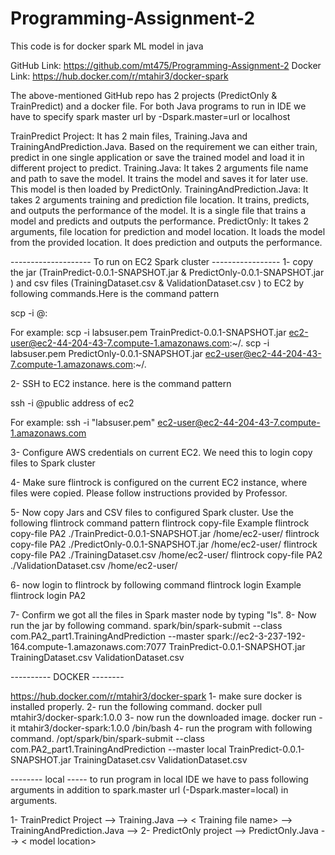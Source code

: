 # Programming-Assignment-2
This code is for docker  spark ML model in java


GitHub Link: https://github.com/mt475/Programming-Assignment-2
Docker Link: https://hub.docker.com/r/mtahir3/docker-spark

The above-mentioned GitHub repo has 2 projects (PredictOnly & TrainPredict) and a docker file. For both Java programs to run in IDE 
we have to specify spark master url by -Dspark.master=url or localhost

TrainPredict Project: It has 2 main files, Training.Java and TrainingAndPrediction.Java. Based on the requirement we can either train, predict in one single application or save the trained model and load it in different project to predict.
Training.Java: It takes 2 arguments file name and path to save the model. It trains the model and saves it for later use. This model is then loaded by PredictOnly. 
TrainingAndPrediction.Java: It takes 2 arguments training and prediction file location. It trains, predicts, and outputs the performance of the model. It is a single file that trains a model and predicts and outputs the performance.
PredictOnly: It takes 2 arguments, file location for prediction and model location. It loads the model from the provided location. It does prediction and outputs 
	the performance.

-------------------- To run on EC2 Spark cluster -----------------
1- copy the jar (TrainPredict-0.0.1-SNAPSHOT.jar & PredictOnly-0.0.1-SNAPSHOT.jar ) and csv files (TrainingDataset.csv & ValidationDataset.csv ) to EC2 by following commands.Here is the command pattern

scp -i <location of key> <location of file local> <user>@<public address of EC2>:<path on server>

For example:
scp -i labsuser.pem TrainPredict-0.0.1-SNAPSHOT.jar ec2-user@ec2-44-204-43-7.compute-1.amazonaws.com:~/.
scp -i labsuser.pem PredictOnly-0.0.1-SNAPSHOT.jar ec2-user@ec2-44-204-43-7.compute-1.amazonaws.com:~/.

2- SSH to EC2 instance. here is the command pattern

ssh -i <location of key>  <user>@public address of ec2

For example:
ssh -i "labsuser.pem"  ec2-user@ec2-44-204-43-7.compute-1.amazonaws.com

3- Configure AWS credentials on current EC2. We need this to login copy files to Spark cluster

4- Make sure flintrock is configured on the current EC2 instance, where files were copied. Please follow instructions provided by Professor.

5- Now copy Jars and CSV files to configured Spark cluster. Use the following flintrock command pattern
flintrock copy-file <cluster-name> <file location on ec2> <location on Spark Cluster>
Example
flintrock copy-file PA2 ./TrainPredict-0.0.1-SNAPSHOT.jar /home/ec2-user/
flintrock copy-file PA2 ./PredictOnly-0.0.1-SNAPSHOT.jar /home/ec2-user/
flintrock copy-file PA2 ./TrainingDataset.csv /home/ec2-user/
flintrock copy-file PA2 ./ValidationDataset.csv /home/ec2-user/

6- now login to flintrock by following command 
flintrock login <cluster-name>
Example
flintrock login PA2

7- Confirm we got all the files in Spark master node by typing "ls".
8- Now run the jar by following command.
spark/bin/spark-submit --class com.PA2_part1.TrainingAndPrediction  --master spark://ec2-3-237-192-164.compute-1.amazonaws.com:7077  TrainPredict-0.0.1-SNAPSHOT.jar TrainingDataset.csv ValidationDataset.csv


---------- DOCKER --------

https://hub.docker.com/r/mtahir3/docker-spark
1- make sure docker is installed properly.
2- run the following command. 
docker pull mtahir3/docker-spark:1.0.0
3- now run the downloaded image.
docker run -it mtahir3/docker-spark:1.0.0 /bin/bash
4- run the program with following command.
/opt/spark/bin/spark-submit --class com.PA2_part1.TrainingAndPrediction  --master local TrainPredict-0.0.1-SNAPSHOT.jar TrainingDataset.csv ValidationDataset.csv

-------- local -----
to run program in local IDE we have to pass following arguments in addition to spark.master url (-Dspark.master=local) in arguments.

1- TrainPredict Project --> Training.Java --> < Training file name> <model save location path>
						--> TrainingAndPrediction.Java --> <Training CSV file name and location> <Prediction CSV file-name and location>
2- PredictOnly project --> PredictOnly.Java --> <prediction file name location> < model location>



